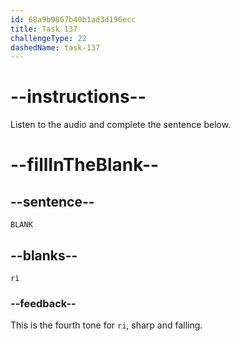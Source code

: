 ```yaml
---
id: 68a9b9867b40b1ad3d196ecc
title: Task 137
challengeType: 22
dashedName: task-137
---
```


<!-- (Audio) A: rì -->

# --instructions--

Listen to the audio and complete the sentence below.

# --fillInTheBlank--

## --sentence--

`BLANK`

## --blanks--

`rì`

### --feedback--

This is the fourth tone for `ri`, sharp and falling.
